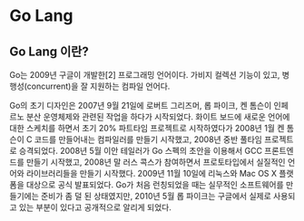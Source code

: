 # Go Lang

## Go Lang 이란?

Go는 2009년 구글이 개발한[2] 프로그래밍 언어이다. 가비지 컬렉션 기능이 있고, 병행성(concurrent)을 잘 지원하는 컴파일 언어다.

Go의 초기 디자인은 2007년 9월 21일에 로버트 그리즈머, 롭 파이크, 켄 톰슨이 인페르노 분산 운영체제와 관련된 작업을 하다가 시작되었다. 화이트 보드에 새로운 언어에 대한 스케치를 하면서 초기 20% 파트타임 프로젝트로 시작하였다가 2008년 1월 켄 톰슨이 C 코드를 만들어내는 컴파일러를 만들기 시작했고, 2008년 중반 풀타임 프로젝트로 승격되었다. 2008년 5월 이안 테일러가 Go 스펙의 초안을 이용해서 GCC 프론트엔드를 만들기 시작했고, 2008년 말 러스 콕스가 참여하면서 프로토타입에서 실질적인 언어와 라이브러리들을 만들기 시작했다. 2009년 11월 10일에 리눅스와 Mac OS X 플랫폼을 대상으로 공식 발표되었다. Go가 처음 런칭되었을 때는 실무적인 소프트웨어를 만들기에는 준비가 좀 덜 된 상태였지만, 2010년 5월 롭 파이크는 구글에서 실제로 사용되고 있는 부분이 있다고 공개적으로 알리게 되었다.


